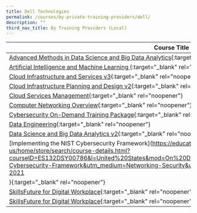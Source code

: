 ```yaml
---
title: Dell Technologies
permalink: /courses/by-private-training-providers/dell/
description: ""
third_nav_title: By Training Providers (Local)
---
```

|Course Title  | Level | Duration |
| - | - | - | 
|[Advanced Methods in Data Science and Big Data Analytics](https://education.dellemc.com/content/emc/en-us/home/store/search/course-details.html?courseID=MR-1TP-ETAAMUSD-966&l=United%20States&mod=On%20Demand%20Class&cat=Big%20Data){:target="_blank" rel="noopener"} |Intermediate|40 hrs |
|[Artificial Intelligence and Machine Learning ](https://education.dellemc.com/content/emc/en-us/home/store/search/course-details.html?courseID=ESOCMD02344&l=United%20States&mod=On%20Demand%20Class&cat=Big%20Data){:target="_blank" rel="noopener"} |Intermediate|24 hrs |
|[Cloud Infrastructure and Services v3](https://education.dellemc.com/content/emc/en-us/home/store/search/course-details.html?courseID=MR-1TP-CISV3-0219&l=United%20States&mod=On%20Demand%20Class&cat=Cloud){:target="_blank" rel="noopener"} |Basic|16 hrs |
|[Cloud Infrastructure Planning and Design v2](https://education.dellemc.com/content/emc/en-us/home/store/search/course-details.html?courseID=ES732OCMCIPD2&l=United%20States&mod=On%20Demand%20Class&cat=Cloud){:target="_blank" rel="noopener"} |Intermediate|40 hrs |
|[Cloud Services Management](https://webibmcourse.mybluemix.net/SGUnitedProgramme){:target="_blank" rel="noopener"} |Advanced|44 hrs |
|[Computer Networking Overview](https://education.dellemc.com/content/emc/en-us/home/store/search/course-details.html?courseID=ESOCCFTMR-1WP-COMPNETW&l=United%20States&mod=On%20Demand%20Class&cat=N/A){:target="_blank" rel="noopener"} |Basic|1 hrs |
|[Cybersecurity On-Demand Training Package](https://education.dellemc.com/content/emc/en-us/home/store/valuepak.html?code=MR-1MM-CBRSECUTYOD&utm_source=Cybersecurity-Package-OD&utm_medium=Networking-Security&utm_campaign=Ed-Service-Product-Catalog-2021){:target="_blank" rel="noopener"} |Intermediate|21.5 hrs |
|[Data Engineering](https://education.dellemc.com/content/emc/en-us/home/store/valuepak.html?code=MR-7MM-DATAENG){:target="_blank" rel="noopener"} |Intermediate|80 hrs |
|[Data Science and Big Data Analytics v2](https://education.dellemc.com/content/emc/en-us/home/store/search/course-details.html?courseID=ES732OCMDSBDA&l=United%20States&mod=On%20Demand%20Class&cat=Big%20Data){:target="_blank" rel="noopener"} |Intermediate|40 hrs |
|[Implementing the NIST Cybersecurity Framework](https://education.dellemc.com/content/emc/en-us/home/store/search/course-details.html?courseID=ES132DSY00786&l=United%20States&mod=On%20Demand%20Class&cat=Security&utm_source=NIST-Cybersecurity-Framework&utm_medium=Networking-Security&utm_campaign=Ed-Service-Product-Catalog-2021
){:target="_blank" rel="noopener"} |Intermediate|5 hrs |
|[SkillsFuture for Digital Workplace](https://webibmcourse.mybluemix.net/DigitalCourse){:target="_blank" rel="noopener"} |Basic|14 hrs |
|[SkillsFuture for Digital Workplace](https://webibmcourse.mybluemix.net/DigitalCourse){:target="_blank" rel="noopener"} |Basic|14 hrs |